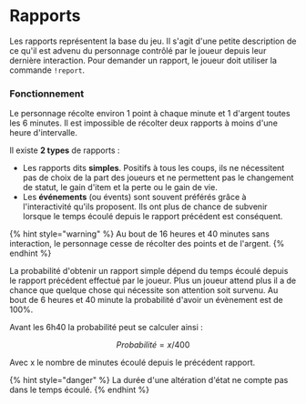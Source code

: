 # Rapports

Les rapports représentent la base du jeu. Il s'agit d'une petite description de ce qu'il est advenu du personnage contrôlé par le joueur depuis leur dernière interaction. Pour demander un rapport, le joueur doit utiliser la commande `!report`.

### Fonctionnement

Le personnage récolte environ 1 point à chaque minute et 1 d'argent toutes les 6 minutes. Il est impossible de récolter deux rapports à moins d'une heure d'intervalle. 

Il existe **2 types** de rapports :

* Les rapports dits **simples**. Positifs à tous les coups, ils ne nécessitent pas de choix de la part des joueurs et ne permettent pas le changement de statut, le gain d'item et la perte ou le gain de vie.
* Les **événements** \(ou évents\) sont souvent préférés grâce à l'interactivité qu'ils proposent. Ils ont plus de chance de subvenir lorsque le temps écoulé depuis le rapport précédent est conséquent.

{% hint style="warning" %}
Au bout de 16 heures et 40 minutes sans interaction, le personnage cesse de récolter des points et de l'argent.
{% endhint %}

La probabilité d'obtenir un rapport simple dépend du temps écoulé depuis le rapport précédent effectué par le joueur. Plus un joueur attend plus il a de chance que quelque chose qui nécessite son attention soit survenu. Au bout de 6 heures et 40 minute la probabilité d'avoir un évènement est de 100%.

Avant les 6h40 la probabilité peut se calculer ainsi :

$$
Probabilité = x /400
$$

Avec x le nombre de minutes écoulé depuis le précédent rapport.

{% hint style="danger" %}
La durée d'une altération d'état ne compte pas dans le temps écoulé.
{% endhint %}

